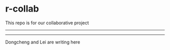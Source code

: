 # r-collab

This repo is for our collaborative project

<hr size=100>
<hr size="10">
        
Dongcheng and Lei are writing here
